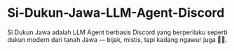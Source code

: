 # Si-Dukun-Jawa-LLM-Agent-Discord
Si Dukun Jawa adalah LLM Agent berbasis Discord yang berperilaku seperti dukun modern dari tanah Jawa — bijak, mistis, tapi kadang ngawur juga 🧙‍♂️.
